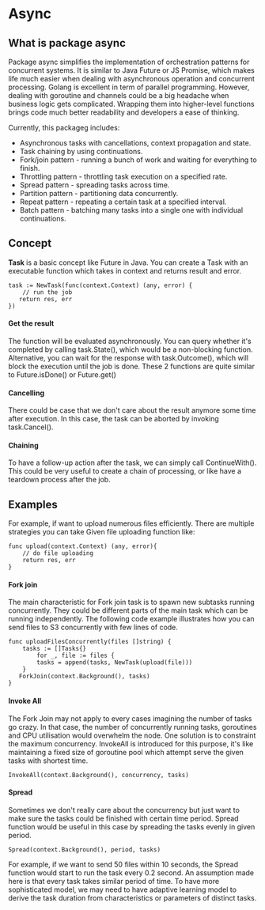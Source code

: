 # Async

## What is package async

Package async simplifies the implementation of orchestration patterns for concurrent systems. It is similar to Java Future or JS Promise, which makes life much easier when dealing with asynchronous operation and concurrent processing. Golang is excellent in term of parallel programming. However, dealing with goroutine and channels could be a big headache when business logic gets complicated. Wrapping them into higher-level functions brings code much better readability and developers a ease of thinking.

Currently, this packageg includes:

- Asynchronous tasks with cancellations, context propagation and state.
- Task chaining by using continuations.
- Fork/join pattern - running a bunch of work and waiting for everything to finish.
- Throttling pattern - throttling task execution on a specified rate.
- Spread pattern - spreading tasks across time.
- Partition pattern - partitioning data concurrently.
- Repeat pattern - repeating a certain task at a specified interval.
- Batch pattern - batching many tasks into a single one with individual continuations.

## Concept

**Task** is a basic concept like Future in Java. You can create a Task with an executable function which takes in context and returns result and error.

```
task := NewTask(func(context.Context) (any, error) {
    // run the job
   return res, err
})
```

#### Get the result

The function will be evaluated asynchronously. You can query whether it's completed by calling task.State(), which would be a non-blocking function. Alternative, you can wait for the response with task.Outcome(), which will block the execution until the job is done. These 2 functions are quite similar to Future.isDone() or Future.get()

#### Cancelling

There could be case that we don't care about the result anymore some time after execution. In this case, the task can be aborted by invoking task.Cancel().

#### Chaining

To have a follow-up action after the task, we can simply call ContinueWith(). This could be very useful to create a chain of processing, or like have a teardown process after the job.

## Examples

For example, if want to upload numerous files efficiently. There are multiple strategies you can take
Given file uploading function like:

```
func upload(context.Context) (any, error){
    // do file uploading
    return res, err
}

```

#### Fork join

The main characteristic for Fork join task is to spawn new subtasks running concurrently. They could be different parts of the main task which can be running independently. The following code example illustrates how you can send files to S3 concurrently with few lines of code.

```
func uploadFilesConcurrently(files []string) {
	tasks := []Tasks{}
		for _, file := files {
		tasks = append(tasks, NewTask(upload(file)))
	}
   ForkJoin(context.Background(), tasks)
}
```

#### Invoke All

The Fork Join may not apply to every cases imagining the number of tasks go crazy. In that case, the number of concurrently running tasks, goroutines and CPU utilisation would overwhelm the node. One solution is to constraint the maximum concurrency. InvokeAll is introduced for this purpose, it's like maintaining a fixed size of goroutine pool which attempt serve the given tasks with shortest time.

```
InvokeAll(context.Background(), concurrency, tasks)
```

#### Spread

Sometimes we don't really care about the concurrency but just want to make sure the tasks could be finished with certain time period. Spread function would be useful in this case by spreading the tasks evenly in given period.

```
Spread(context.Background(), period, tasks)
```

For example, if we want to send 50 files within 10 seconds, the Spread function would start to run the task every 0.2 second. An assumption made here is that every task takes similar period of time. To have more sophisticated model, we may need to have adaptive learning model to derive the task duration from characteristics or parameters of distinct tasks.
